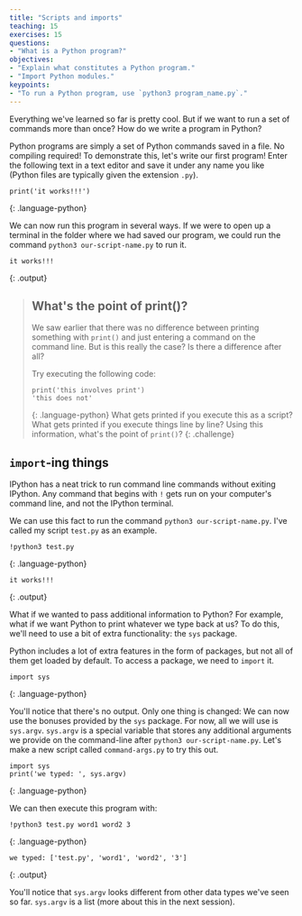 ```yaml
---
title: "Scripts and imports"
teaching: 15
exercises: 15
questions:
- "What is a Python program?"
objectives:
- "Explain what constitutes a Python program."
- "Import Python modules."
keypoints:
- "To run a Python program, use `python3 program_name.py`."
---
```


Everything we've learned so far is pretty cool.
But if we want to run a set of commands more than once?
How do we write a program in Python?

Python programs are simply a set of Python commands saved in a file.
No compiling required!
To demonstrate this, let's write our first program!
Enter the following text in a text editor and save it under any name you like
(Python files are typically given the extension `.py`).

```
print('it works!!!')
```
{: .language-python}

We can now run this program in several ways.
If we were to open up a terminal in the folder where we had saved our program,
we could run the command `python3 our-script-name.py` to run it.

```
it works!!!
```
{: .output}

> ## What's the point of print()?
>
> We saw earlier that there was no difference between printing something with `print()`
> and just entering a command on the command line.
> But is this really the case?
> Is there a difference after all?
>
> Try executing the following code:
>
> ```
> print('this involves print')
> 'this does not'
> ```
> {: .language-python}
> What gets printed if you execute this as a script?
> What gets printed if you execute things line by line?
> Using this information, what's the point of `print()`?
{: .challenge}

## `import`-ing things

IPython has a neat trick to run command line commands without exiting IPython.
Any command that begins with `!` gets run on your computer's command line,
and not the IPython terminal.

We can use this fact to run the command `python3 our-script-name.py`.
I've called my script `test.py` as an example.

```
!python3 test.py
```
{: .language-python}
```
it works!!!
```
{: .output}

What if we wanted to pass additional information to Python?
For example, what if we want Python to print whatever we type back at us?
To do this, we'll need to use a bit of extra functionality:
the `sys` package.

Python includes a lot of extra features in the form of packages,
but not all of them get loaded by default.
To access a package, we need to `import` it.

```
import sys
```
{: .language-python}

You'll notice that there's no output.
Only one thing is changed:
We can now use the bonuses provided by the `sys` package.
For now, all we will use is `sys.argv`.
`sys.argv` is a special variable
that stores any additional arguments we provide on the command-line
after `python3 our-script-name.py`.
Let's make a new script called `command-args.py` to try this out.

```
import sys
print('we typed: ', sys.argv)
```
{: .language-python}

We can then execute this program with:
```
!python3 test.py word1 word2 3
```
{: .language-python}
```
we typed: ['test.py', 'word1', 'word2', '3']
```
{: .output}

You'll notice that `sys.argv` looks different from other data types we've seen so far.
`sys.argv` is a list (more about this in the next session).
